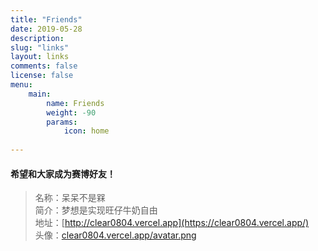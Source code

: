 ```yaml
---
title: "Friends"
date: 2019-05-28
description: 
slug: "links"
layout: links
comments: false
license: false
menu: 
    main:
        name: Friends
        weight: -90
        params:
            icon: home
        
---
```

<style>
.article-header {
    display: none;
  }
.article-footer {
	display: none;
  }

</style>

#### 希望和大家成为赛博好友！

> 名称：呆呆不是槑  
> 简介：梦想是实现旺仔牛奶自由  
> 地址：[http://clear0804.vercel.app](https://clear0804.vercel.app/)  
> 头像：[clear0804.vercel.app/avatar.png](https://clear0804.vercel.app/avatar.png)

